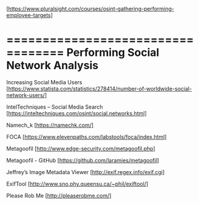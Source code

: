 [https://www.pluralsight.com/courses/osint-gathering-performing-employee-targets]

==================================
Performing Social Network Analysis
==================================

Increasing Social Media Users [https://www.statista.com/statistics/278414/number-of-worldwide-social-network-users/]

IntelTechniques – Social Media Search [https://inteltechniques.com/osint/social.networks.html]

Namech_k [https://namechk.com/]

FOCA [https://www.elevenpaths.com/labstools/foca/index.html]

Metagoofil [http://www.edge-security.com/metagoofil.php]

Metagoofil - GitHub [https://github.com/laramies/metagoofil]

Jeffrey’s Image Metadata Viewer [http://exif.regex.info/exif.cgi]

ExifTool [http://www.sno.phy.queensu.ca/~phil/exiftool/]

Please Rob Me [http://pleaserobme.com/]
